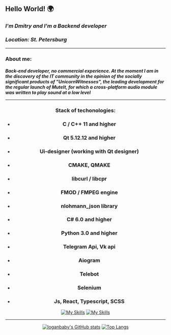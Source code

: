 ## __Hello World!__  🌍
### *I'm Dmitry and I'm a Backend developer*
### *Location: St. Petersburg* <hr>

### **About me:**
#### *__Back-end developer, no commercial experience.  At the moment I am in the discovery of the IT community in the opinion of the socially significant products of "UnicornWitnesses", the leading development for the regular launch of MuteIt, for which a cross-platform audio module was written to play sound at a low level__* <hr>


<div class align="center">

### **Stack of techonologies:**
- ### **C / C++ 11** and higher
- ### **Qt 5.12.12** and higher
- ### **Ui-designer** (working with Qt designer)
- ### **CMAKE, QMAKE**
- ### **libcurl / libcpr**
- ### **FMOD / FMPEG engine**
- ### **nlohmann_json library**
- ### **C# 6.0** and higher
- ### **Python 3.0** and higher
- ### **Telegram Api, Vk api**
- ### **Aiogram**
- ### **Telebot**
- ### **Selenium**
- ### **Js, React, Typescript, SCSS**

[![My Skills](https://skillicons.dev/icons?i=py,selenium,js,react,ts,scss,css,html)](https://skillicons.dev)
[![My Skills](https://skillicons.dev/icons?i=c,cpp,cmake,qt,cs,visualstudio)](https://skillicons.dev)
<hr>

[![loganbaby's GitHub stats](https://github-readme-stats.vercel.app/api?username=loganbaby&theme=cobalt&show_icons=true)](https://github.com/loganbaby/loganbaby)
[![Top Langs](https://github-readme-stats.vercel.app/api/top-langs/?username=loganbaby&layout=compact&theme=cobalt)](https://github.com/loganbaby/loganbaby)
</div>
